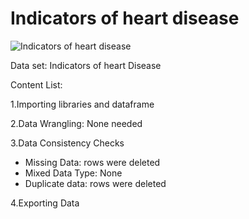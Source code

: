 # **Indicators of heart disease**
![Indicators of heart disease](https://encrypted-tbn0.gstatic.com/images?q=tbn:ANd9GcRZt5A1Zj-6a6FAuu8zV3d4Yaslp0lRTl5L8g&s)

Data set: Indicators of heart Disease

Content List:

1.Importing libraries and dataframe

2.Data Wrangling: None needed

3.Data Consistency Checks

 - Missing Data: rows were deleted
 - Mixed Data Type: None
 - Duplicate data: rows were deleted
 
4.Exporting Data
